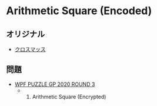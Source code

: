 # Arithmetic Square (Encoded)

## オリジナル
- [クロスマッス](arithmeticsquare.md)

## 問題
- [WPF PUZZLE GP 2020 ROUND 3](../questions/wpfpgp2020-3.md)
	- 1. Arithmetic Square (Encrypted)
